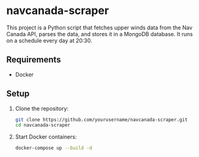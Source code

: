 # navcanada-scraper

This project is a Python script that fetches upper winds data from the Nav Canada API, parses the data, and stores it in a MongoDB database.
It runs on a schedule every day at 20:30.

## Requirements

- Docker

## Setup

1. Clone the repository:
    ```sh
    git clone https://github.com/yourusername/navcanada-scraper.git
    cd navcanada-scraper
    ```

2. Start Docker containers:
    ```sh
    docker-compose up --build -d
    ```